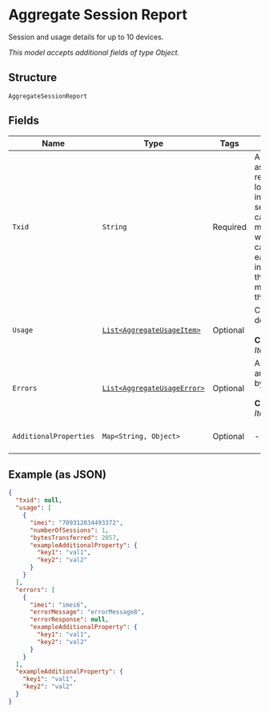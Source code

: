 
# Aggregate Session Report

Session and usage details for up to 10 devices.

*This model accepts additional fields of type Object.*

## Structure

`AggregateSessionReport`

## Fields

| Name | Type | Tags | Description | Getter | Setter |
|  --- | --- | --- | --- | --- | --- |
| `Txid` | `String` | Required | A unique string that associates the request with the location report information that is sent in asynchronous callback message.ThingSpace will send a separate callback message for each device that was in the request. All of the callback messages will have the same txid. | String getTxid() | setTxid(String txid) |
| `Usage` | [`List<AggregateUsageItem>`](../../doc/models/aggregate-usage-item.md) | Optional | Contains usage per device.<br><br>**Constraints**: *Unique Items Required* | List<AggregateUsageItem> getUsage() | setUsage(List<AggregateUsageItem> usage) |
| `Errors` | [`List<AggregateUsageError>`](../../doc/models/aggregate-usage-error.md) | Optional | An object containing any errors reported by the device.<br><br>**Constraints**: *Unique Items Required* | List<AggregateUsageError> getErrors() | setErrors(List<AggregateUsageError> errors) |
| `AdditionalProperties` | `Map<String, Object>` | Optional | - | Object getAdditionalProperty(String key) | additionalProperty(String key, Object value) |

## Example (as JSON)

```json
{
  "txid": null,
  "usage": [
    {
      "imei": "709312034493372",
      "numberOfSessions": 1,
      "bytesTransferred": 2057,
      "exampleAdditionalProperty": {
        "key1": "val1",
        "key2": "val2"
      }
    }
  ],
  "errors": [
    {
      "imei": "imei6",
      "errorMessage": "errorMessage8",
      "errorResponse": null,
      "exampleAdditionalProperty": {
        "key1": "val1",
        "key2": "val2"
      }
    }
  ],
  "exampleAdditionalProperty": {
    "key1": "val1",
    "key2": "val2"
  }
}
```

